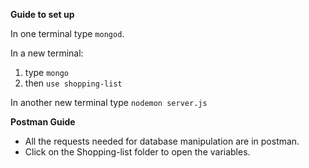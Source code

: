 **Guide to set up**

In one terminal type `mongod`.

In a new terminal:

1. type `mongo`
2. then `use shopping-list`

In another new terminal type `nodemon server.js`

**Postman Guide**

* All the requests needed for database manipulation are in postman.
* Click on the Shopping-list folder to open the variables.
